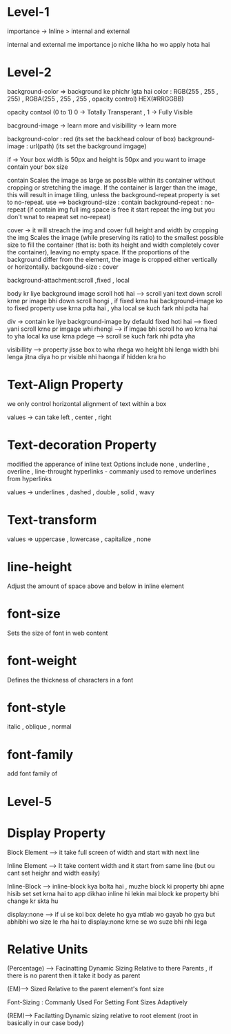 # Level-1

importance -> Inline > internal and external 

internal and external me importance jo niche likha ho wo apply hota hai

# Level-2

background-color => background ke phichr lgta hai
color : RGB(255 , 255 , 255) , RGBA(255 , 255 , 255 , opacity control) HEX(#RRGGBB)

opacity contaol (0 to 1) 0 -> Totally Transperant , 1 -> Fully Visible

bacground-image -> learn more and visibillity -> learn more

background-color : red (its set the backhead colour of box)
background-image : url(path) (its set the background imgage)

if -> Your box width is 50px and height is 50px and you want to image contain
your box size 

contain
Scales the image as large as possible within its container without cropping or stretching the image. If the container is larger than the image, this will result in image tiling, unless the background-repeat property is set to no-repeat.
use ==> background-size :  contain 
        background-repeat : no-repeat (if contain img full img space is free it start repeat the img but you don't wnat to reapeat set no-repeat)
  
cover -> it will streach the img and cover full height and width by cropping the img
Scales the image (while preserving its ratio) to the smallest possible size to fill the container (that is: both its height and width completely cover the container), leaving no empty space. If the proportions of the background differ from the element, the image is cropped either vertically or horizontally.
  backgound-size : cover

background-attachment:scroll ,fixed , local

body kr liye background image scroll hoti hai --> scroll yani text down scroll krne pr
image bhi down scroll hongi , if fixed krna hai background-image ko to fixed property use krna pdta hai , yha local se kuch fark nhi pdta hai

div -> contain ke liye background-image by defauld fixed hoti hai  --> fixed yani scroll krne pr imgage whi rhengi --> if imgae bhi scroll ho wo krna hai to yha local ka use krna pdege --> scroll se kuch fark nhi pdta yha


visibillity --> property jisse box to wha rhega wo height bhi lenga width bhi lenga jitna diya ho pr visible nhi haonga if hidden kra ho


# Text-Align Property

we only control horizontal alignment of text within a box

values -> can take left , center , right

# Text-decoration Property

modified the apperance of inline text
Options include none , underline , overline , line-throught
hyperlinks - commanly used to remove underlines from hyperlinks

values -> underlines , dashed , double , solid , wavy

# Text-transform

values => uppercase , lowercase , capitalize , none

# line-height
Adjust the amount of space above and below in inline element

# font-size
Sets the size of font in web content

# font-weight
Defines the thickness of characters in a font

# font-style
italic , oblique , normal

# font-family
add font family of 

# Level-5

# Display Property
Block Element --> it take full screen of width and start with next line

Inline Element --> It take content width and it start from same line (but ou cant set heighr and width easily)

Inline-Block --> inline-block kya bolta hai , muzhe block ki property bhi apne hisib set set krna hai to app dikhao inline hi lekin mai block ke property bhi change kr skta hu

display:none --> if ui se koi box delete ho gya mtlab wo gayab ho gya but abhibhi wo size le rha hai to display:none krne se wo suze bhi nhi lega 

# Relative Units

(Percentage) --> Facinatting Dynamic Sizing Relative to there Parents , if there is no parent then it take it body as parent

(EM)--> Sized Relative to the parent element's font size

Font-Sizing : Commanly Used For Setting Font Sizes Adaptively

(REM)--> Facilatting Dynamic sizing relative to root element (root in basically in our case body)
